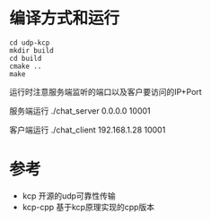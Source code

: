 # 编译方式和运行
```
cd udp-kcp
mkdir build
cd build
cmake ..
make
```

运行时注意服务端监听的端口以及客户要访问的IP+Port

服务端运行
./chat_server 0.0.0.0 10001

客户端运行
./chat_client 192.168.1.28 10001



# 参考
- kcp 开源的udp可靠性传输
- kcp-cpp 基于kcp原理实现的cpp版本
